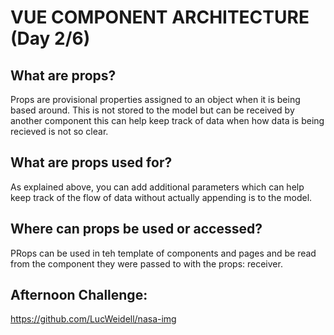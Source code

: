 # VUE COMPONENT ARCHITECTURE (Day 2/6)

## What are props?
Props are provisional properties assigned to an object when it is being based around.
This is not stored to the model but can be received by another component this can help
keep track of data when how data is being recieved is not so clear.

## What are props used for?
As explained above, you can add additional parameters which can help keep track of the flow of data
without actually appending is to the model.

## Where can props be used or accessed?
PRops can be used in teh template of components and pages and be read from the component
they were passed to with the props: receiver.

## Afternoon Challenge:
https://github.com/LucWeidell/nasa-img